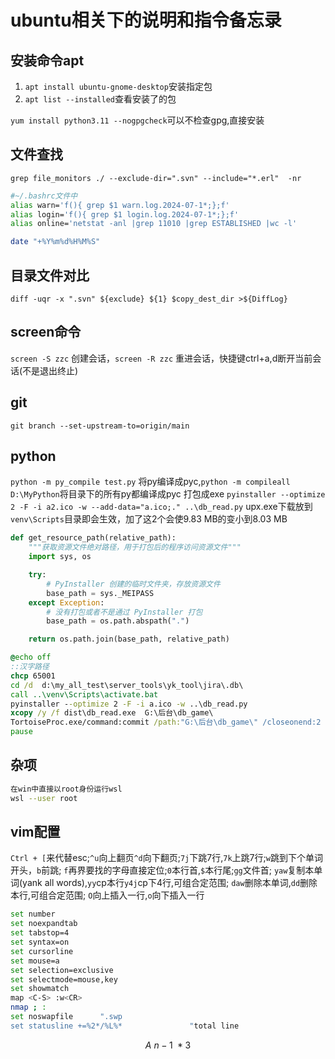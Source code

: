 # ubuntu相关下的说明和指令备忘录

安装命令apt
-----------
1. `apt install ubuntu-gnome-desktop`安装指定包
2. `apt list --installed`查看安装了的包

`yum install python3.11 --nogpgcheck`可以不检查gpg,直接安装

文件查找
--------
`grep file_monitors ./ --exclude-dir=".svn" --include="*.erl"  -nr`
```bash
#~/.bashrc文件中
alias warn='f(){ grep $1 warn.log.2024-07-1*;};f'
alias login='f(){ grep $1 login.log.2024-07-1*;};f'
alias online='netstat -anl |grep 11010 |grep ESTABLISHED |wc -l'

date "+%Y%m%d%H%M%S"
```

目录文件对比
------------
`diff -uqr -x ".svn" ${exclude} ${1} $copy_dest_dir >${DiffLog}`

screen命令
-----------
`screen -S zzc` 创建会话，`screen -R zzc` 重进会话，快捷键ctrl+a,d断开当前会话(不是退出终止)

git
----
`git branch --set-upstream-to=origin/main`

python
-------
`python -m py_compile test.py` 将py编译成pyc,`python -m compileall D:\MyPython`将目录下的所有py都编译成pyc
打包成exe
`pyinstaller --optimize 2 -F -i a2.ico -w --add-data="a.ico;." ..\db_read.py` upx.exe下载放到`venv\Scripts`目录即会生效，加了这2个会使9.83 MB的变小到8.03 MB

```py
def get_resource_path(relative_path):
    """获取资源文件绝对路径，用于打包后的程序访问资源文件"""
    import sys, os

    try:
        # PyInstaller 创建的临时文件夹，存放资源文件
        base_path = sys._MEIPASS
    except Exception:
        # 没有打包或者不是通过 PyInstaller 打包
        base_path = os.path.abspath(".")

    return os.path.join(base_path, relative_path)
```

```bat
@echo off
::汉字路径
chcp 65001
cd /d  d:\my_all_test\server_tools\yk_tool\jira\.db\
call ..\venv\Scripts\activate.bat
pyinstaller --optimize 2 -F -i a.ico -w ..\db_read.py
xcopy /y /f dist\db_read.exe  G:\后台\db_game\
TortoiseProc.exe/command:commit /path:"G:\后台\db_game\" /closeonend:2  /logmsg:"new xx"
pause
```

杂项
----

```bash
在win中直接以root身份运行wsl
wsl --user root
```
vim配置
-------
`Ctrl + [`来代替esc;`^u`向上翻页`^d`向下翻页;`7j`下跳7行,`7k`上跳7行;`w`跳到下个单词开头，`b`前跳;
`f`再界要找的字母直接定位;`0`本行首,`$`本行尾;`gg`文件首;
`yaw`复制本单词(yank all words),`yy`cp本行`y4j`cp下4行,可组合定范围;
`daw`删除本单词,`dd`删除本行,可组合定范围;
`O`向上插入一行,`o`向下插入一行

```bash
set number
set noexpandtab
set tabstop=4
set syntax=on
set cursorline
set mouse=a
set selection=exclusive
set selectmode=mouse,key
set showmatch
map <C-S> :w<CR>
nmap ; :
set noswapfile		".swp
set statusline +=%2*/%L%*               "total line

```

$$
A~n-1~*3
$$

